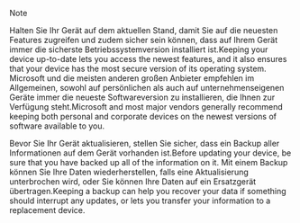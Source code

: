   > [!NOTE]
  > <span data-ttu-id="23969-101">Halten Sie Ihr Gerät auf dem aktuellen Stand, damit Sie auf die neuesten Features zugreifen und zudem sicher sein können, dass auf Ihrem Gerät immer die sicherste Betriebssystemversion installiert ist.</span><span class="sxs-lookup"><span data-stu-id="23969-101">Keeping your device up-to-date lets you access the newest features, and it also ensures that your device has the most secure version of its operating system.</span></span> <span data-ttu-id="23969-102">Microsoft und die meisten anderen großen Anbieter empfehlen im Allgemeinen, sowohl auf persönlichen als auch auf unternehmenseigenen Geräte immer die neueste Softwareversion zu installieren, die Ihnen zur Verfügung steht.</span><span class="sxs-lookup"><span data-stu-id="23969-102">Microsoft and most major vendors generally recommend keeping both personal and corporate devices on the newest versions of software available to you.</span></span>

<span data-ttu-id="23969-103">Bevor Sie Ihr Gerät aktualisieren, stellen Sie sicher, dass ein Backup aller Informationen auf dem Gerät vorhanden ist.</span><span class="sxs-lookup"><span data-stu-id="23969-103">Before updating your device, be sure that you have backed up all of the information on it.</span></span> <span data-ttu-id="23969-104">Mit einem Backup können Sie Ihre Daten wiederherstellen, falls eine Aktualisierung unterbrochen wird, oder Sie können Ihre Daten auf ein Ersatzgerät übertragen.</span><span class="sxs-lookup"><span data-stu-id="23969-104">Keeping a backup can help you recover your data if something should interrupt any updates, or lets you transfer your information to a replacement device.</span></span> 
